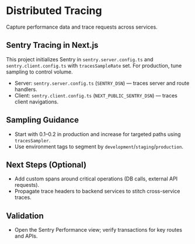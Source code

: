 # Distributed Tracing

Capture performance data and trace requests across services.

## Sentry Tracing in Next.js

This project initializes Sentry in `sentry.server.config.ts` and `sentry.client.config.ts` with `tracesSampleRate` set. For production, tune sampling to control volume.

- Server: `sentry.server.config.ts` (`SENTRY_DSN`) — traces server and route handlers.
- Client: `sentry.client.config.ts` (`NEXT_PUBLIC_SENTRY_DSN`) — traces client navigations.

## Sampling Guidance

- Start with 0.1–0.2 in production and increase for targeted paths using `tracesSampler`.
- Use environment tags to segment by `development`/`staging`/`production`.

## Next Steps (Optional)

- Add custom spans around critical operations (DB calls, external API requests).
- Propagate trace headers to backend services to stitch cross-service traces.

## Validation

- Open the Sentry Performance view; verify transactions for key routes and APIs.
